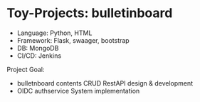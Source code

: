 # Toy-Projects: bulletinboard
 - Language: Python, HTML
 - Framework: Flask, swaager, bootstrap
 - DB: MongoDB
 - CI/CD: Jenkins
 
 Project Goal:
  - bulletnboard contents CRUD RestAPI design & development
  - OIDC authservice System implementation 
